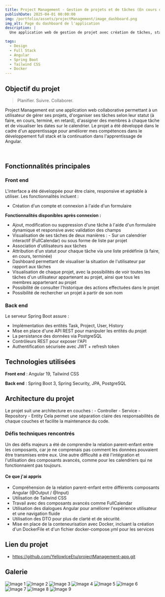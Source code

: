 ```yaml
---
title: Project Management - Gestion de projets et de tâches (En cours de développement)
publishDate: 2025-04-01 00:00:00
img: /portfolio/assets/projectManagement/image_dashboard.png
img_alt: Page du dashboard de l'application
description: |
  Une application web de gestion de projet avec création de tâches, statuts personnalisés, utilisateurs et calendrier.

tags:
  - Design
  - Full Stack
  - Angular
  - Spring Boot
  - Tailwind CSS
  - Docker
---
```


## Objectif du projet

> Planifier. Suivre. Collaborer.

Project Management est une application web collaborative permettant à un utilisateur de gérer ses projets, d'organiser ses tâches selon leur statut (à faire, en cours, terminé, en retard), d'assigner des membres à chaque tâche et de visualiser les dates sur le calendrier.
Le projet a été développé dans le cadre d'un apprentissage pour améliorer mes compétences dans le développement full stack et la continuation dans l'apprentissage de Angular.

<br/>

## Fonctionnalités principales

### Front end

L'interface a été développée pour être claire, responsive et agréable à utiliser. Les fonctionnalités incluent :

- Création d'un compte et connexion à l'aide d'un formulaire

**Fonctionnalités disponibles après connexion :**

- Ajout, modification ou suppression d'une tâche à l'aide d'un formulaire dynamique et responsive avec validation des champs
- Visualisation de ses tâches de deux manières : - Sur un calendrier interactif (FullCalendar) ou sous forme de liste par projet
- Association d'utilisateurs aux tâches
- Attribution d'un statut pour chaque tâche via une liste prédéfinie (à faire, en cours, terminée)
- Dashboard permettant de visualiser la situation de l'utilisateur par rapport aux tâches
- Visualisation de chaque projet, avec la possibilités de voir toutes les tâches d'un utilisateur appartenant au projet, ainsi que tous les membres appartenant au projet
- Possibilité de consulter l'historique des actions effectuées dans le projet
- Possibilité de rechercher un projet à partir de son nom

### Back end

Le serveur Spring Boot assure :

- Implémentation des entités Task, Project, User, History
- Mise en place d'une API REST pour manipuler les entités du projet
- La persistance des données via PostgreSQL
- Contrôleurs REST pour exposer l'API
- Authentification sécurisée avec JWT + refresh token

## Technologies utilisées

**Front end** : Angular 19, Tailwind CSS

**Back end** : Spring Boot 3, Spring Security, JPA, PostgreSQL

## Architecture du projet

Le projet suit une architecture en couches : - Controller - Service - Repository - Entity
Cela permet une séparation claire des responsabilités de chaque couches et facilite la maintenance du code.

### Défis techniques rencontrés

Un des défis majeurs a été de comprendre la relation parent-enfant entre les composants, car je ne comprenais pas comment les données pouvaient être transmises entre eux. Une autre difficulté a été l'intégration et l'utilisation des composants avancés, comme pour les calendriers qui ne fonctionnaient pas toujours.

#### Ce que j'ai appris

- Compréhension de la relation parent-enfant entre différents composants Angular (@Output / @Input)
- Utilisation de Tailwind CSS
- Travail avec des composants avancés comme FullCalendar
- Utilisation des dialogues Angular pour améliorer l'expérience utilisateur et une navigation fluide
- Utilisation des DTO pour plus de clarté et de sécurité.
- Mise en place de la conteneurisation avec Docker, incluant la création d'un DockerFile et d'un fichier docker-compose.yml pour les services

## Lien du projet

- https://github.com/YellowIceEtu/projectManagement-app.git

## Galerie

  <img src="/portfolio/assets/projectManagement/image_taskDetails.png" alt="Image 1" class="rounded-lg shadow"/>
  <img src="/portfolio/assets/projectManagement/image_taskList1.png" alt="Image 2" class="rounded-lg shadow"/>
  <img src="/portfolio/assets/projectManagement/image_updateTask.png" alt="Image 3" class="rounded-lg shadow"/>
  <img src="/portfolio/assets/projectManagement/image_addTask.png" alt="Image 4" class="rounded-lg shadow"/>
  <img src="/portfolio/assets/projectManagement/image_calendar1.png" alt="Image 5" class="rounded-lg shadow"/>
  <img src="/portfolio/assets/projectManagement/image_project_details.png" alt="Image 6" class="rounded-lg shadow"/>
  <img src="/portfolio/assets/projectManagement/image_project_members.png" alt="Image 7" class="rounded-lg shadow"/>
  <img src="/portfolio/assets/projectManagement/image_project_search.png" alt="Image 8" class="rounded-lg shadow"/>
  <img src="/portfolio/assets/projectManagement/image_tasks.png" alt="Image 9" class="rounded-lg shadow"/>
